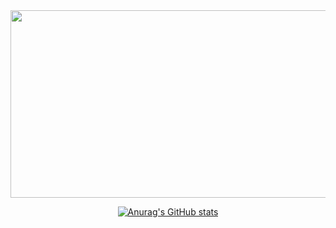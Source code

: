 <div align="center">
  <img src="https://media.giphy.com/media/ZVik7pBtu9dNS/giphy.gif" width="600" height="300"/>

[![Anurag's GitHub stats](https://github-readme-stats.vercel.app/api?username=p0w1nd&count_private=true&show_icons=true&theme=shades-of-purple)](https://github.com/anuraghazra/github-readme-stats)

</div>

<!--
**p0w1nd/p0w1nd** is a ✨ _special_ ✨ repository because its `README.md` (this file) appears on your GitHub profile.

Here are some ideas to get you started:

- 🔭 I’m currently working on ...
- 🌱 I’m currently learning ...
- 👯 I’m looking to collaborate on ...
- 🤔 I’m looking for help with ...
- 💬 Ask me about ...
- 📫 How to reach me: ...
- 😄 Pronouns: ...
- ⚡ Fun fact: ...
-->

